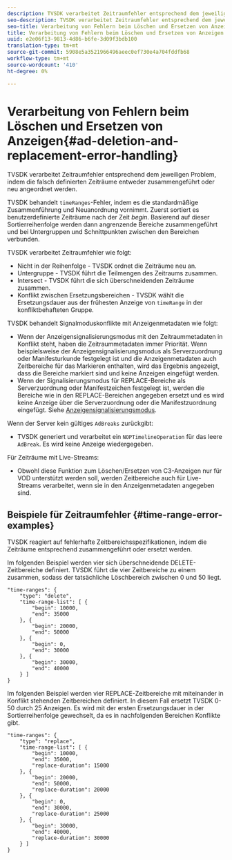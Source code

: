 ```yaml
---
description: TVSDK verarbeitet Zeitraumfehler entsprechend dem jeweiligen Problem, indem die falsch definierten Zeiträume entweder zusammengeführt oder neu angeordnet werden.
seo-description: TVSDK verarbeitet Zeitraumfehler entsprechend dem jeweiligen Problem, indem die falsch definierten Zeiträume entweder zusammengeführt oder neu angeordnet werden.
seo-title: Verarbeitung von Fehlern beim Löschen und Ersetzen von Anzeigen
title: Verarbeitung von Fehlern beim Löschen und Ersetzen von Anzeigen
uuid: e2e06f13-9813-4d86-b6fe-3d09f3bdb100
translation-type: tm+mt
source-git-commit: 5908e5a3521966496aeec0ef730e4a704fddfb68
workflow-type: tm+mt
source-wordcount: '410'
ht-degree: 0%

---
```



# Verarbeitung von Fehlern beim Löschen und Ersetzen von Anzeigen{#ad-deletion-and-replacement-error-handling}

TVSDK verarbeitet Zeitraumfehler entsprechend dem jeweiligen Problem, indem die falsch definierten Zeiträume entweder zusammengeführt oder neu angeordnet werden.

TVSDK behandelt `timeRanges`-Fehler, indem es die standardmäßige Zusammenführung und Neuanordnung vornimmt. Zuerst sortiert es benutzerdefinierte Zeiträume nach der Zeit *begin*. Basierend auf dieser Sortierreihenfolge werden dann angrenzende Bereiche zusammengeführt und bei Untergruppen und Schnittpunkten zwischen den Bereichen verbunden.

TVSDK verarbeitet Zeitraumfehler wie folgt:

* Nicht in der Reihenfolge - TVSDK ordnet die Zeiträume neu an.
* Untergruppe - TVSDK führt die Teilmengen des Zeitraums zusammen.
* Intersect - TVSDK führt die sich überschneidenden Zeiträume zusammen.
* Konflikt zwischen Ersetzungsbereichen - TVSDK wählt die Ersetzungsdauer aus der frühesten Anzeige von `timeRange` in der konfliktbehafteten Gruppe.

TVSDK behandelt Signalmoduskonflikte mit Anzeigenmetadaten wie folgt:

* Wenn der Anzeigensignalisierungsmodus mit den Zeitraummetadaten in Konflikt steht, haben die Zeitraummetadaten immer Priorität. Wenn beispielsweise der Anzeigensignalisierungsmodus als Serverzuordnung oder Manifesturkunde festgelegt ist und die Anzeigenmetadaten auch Zeitbereiche für das Markieren enthalten, wird das Ergebnis angezeigt, dass die Bereiche markiert sind und keine Anzeigen eingefügt werden.
* Wenn der Signalisierungsmodus für REPLACE-Bereiche als Serverzuordnung oder Manifestzeichen festgelegt ist, werden die Bereiche wie in den REPLACE-Bereichen angegeben ersetzt und es wird keine Anzeige über die Serverzuordnung oder die Manifestzuordnung eingefügt. Siehe [Anzeigensignalisierungsmodus](../../../tvsdk-1.4-for-android/ad-insertion/ad-insertion-metadata/android-1.4-ad-signaling-mode.md).

Wenn der Server kein gültiges `AdBreaks` zurückgibt:

* TVSDK generiert und verarbeitet ein `NOPTimelineOperation` für das leere `AdBreak`. Es wird keine Anzeige wiedergegeben.

Für Zeiträume mit Live-Streams:

* Obwohl diese Funktion zum Löschen/Ersetzen von C3-Anzeigen nur für VOD unterstützt werden soll, werden Zeitbereiche auch für Live-Streams verarbeitet, wenn sie in den Anzeigenmetadaten angegeben sind.

## Beispiele für Zeitraumfehler {#time-range-error-examples}

TVSDK reagiert auf fehlerhafte Zeitbereichsspezifikationen, indem die Zeiträume entsprechend zusammengeführt oder ersetzt werden.

Im folgenden Beispiel werden vier sich überschneidende DELETE-Zeitbereiche definiert. TVSDK führt die vier Zeitbereiche zu einem zusammen, sodass der tatsächliche Löschbereich zwischen 0 und 50 liegt.

```
"time-ranges": {
    "type": "delete",
    "time-range-list": [ {
        "begin": 10000,
        "end": 35000
    }, {
        "begin": 20000,
        "end": 50000
    }, {
        "begin": 0,
        "end": 30000
    }, {
        "begin": 30000,
        "end": 40000
    } ]
}
```

Im folgenden Beispiel werden vier REPLACE-Zeitbereiche mit miteinander in Konflikt stehenden Zeitbereichen definiert. In diesem Fall ersetzt TVSDK 0-50 durch 25 Anzeigen. Es wird mit der ersten Ersetzungsdauer in der Sortierreihenfolge gewechselt, da es in nachfolgenden Bereichen Konflikte gibt.

```
"time-ranges": {
    "type": "replace",
    "time-range-list": [ {
        "begin": 10000,
        "end": 35000,
        "replace-duration": 15000
    }, {
        "begin": 20000,
        "end": 50000,
        "replace-duration": 20000
    }, {
        "begin": 0,
        "end": 30000,
        "replace-duration": 25000
    }, {
        "begin": 30000,
        "end": 40000,
        "replace-duration": 30000
    } ]
}
```

